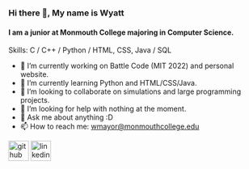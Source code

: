 ### Hi there 👋, My name is Wyatt
#### I am a junior at Monmouth College majoring in Computer Science.

Skills: C / C++ / Python / HTML, CSS, Java / SQL

- 🔭 I’m currently working on Battle Code (MIT 2022) and personal website. 
- 🌱 I’m currently learning Python and HTML/CSS/Java. 
- 👯 I’m looking to collaborate on simulations and large programming projects. 
- 🤔 I’m looking for help with nothing at the moment. 
- 💬 Ask me about anything :D 
- 📫 How to reach me: wmayor@monmouthcollege.edu 


[<img src='https://cdn.jsdelivr.net/npm/simple-icons@3.0.1/icons/github.svg' alt='github' height='40'>](https://github.com/WyattMayor)  [<img src='https://cdn.jsdelivr.net/npm/simple-icons@3.0.1/icons/linkedin.svg' alt='linkedin' height='40'>](https://www.linkedin.com/in/wyattmayor//)  

